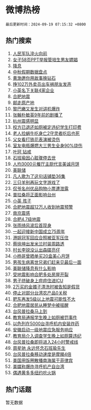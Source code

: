 # 微博热榜

`最后更新时间：2024-09-19 07:15:32 +0800`

## 热门搜索

1. [人民军队淬火向前](https://m.weibo.cn/search?containerid=100103type%3D1%26t%3D10%26q%3D%23%E4%BA%BA%E6%B0%91%E5%86%9B%E9%98%9F%E6%B7%AC%E7%81%AB%E5%90%91%E5%89%8D%23&stream_entry_id=51&isnewpage=1&extparam=seat%3D1%26filter_type%3Drealtimehot%26stream_entry_id%3D51%26c_type%3D51%26pos%3D0%26q%3D%2523%25E4%25BA%25BA%25E6%25B0%2591%25E5%2586%259B%25E9%2598%259F%25E6%25B7%25AC%25E7%2581%25AB%25E5%2590%2591%25E5%2589%258D%2523%26cate%3D10103%26dgr%3D0%26display_time%3D1726701331%26pre_seqid%3D17267013312140123602095)
1. [女子58页PPT举报管培生男友嫖娼](https://m.weibo.cn/search?containerid=100103type%3D1%26t%3D10%26q%3D%23%E5%A5%B3%E5%AD%9058%E9%A1%B5PPT%E4%B8%BE%E6%8A%A5%E7%AE%A1%E5%9F%B9%E7%94%9F%E7%94%B7%E5%8F%8B%E5%AB%96%E5%A8%BC%23&stream_entry_id=31&isnewpage=1&extparam=seat%3D1%26lcate%3D5001%26c_type%3D31%26pos%3D0%26band_rank%3D1%26cate%3D5001%26dgr%3D0%26realpos%3D1%26stream_entry_id%3D31%26flag%3D2%26filter_type%3Drealtimehot%26q%3D%2523%25E5%25A5%25B3%25E5%25AD%259058%25E9%25A1%25B5PPT%25E4%25B8%25BE%25E6%258A%25A5%25E7%25AE%25A1%25E5%259F%25B9%25E7%2594%259F%25E7%2594%25B7%25E5%258F%258B%25E5%25AB%2596%25E5%25A8%25BC%2523%26display_time%3D1726701331%26pre_seqid%3D17267013312140123602095)
1. [降息](https://m.weibo.cn/search?containerid=100103type%3D1%26t%3D10%26q%3D%E9%99%8D%E6%81%AF&stream_entry_id=31&isnewpage=1&extparam=seat%3D1%26lcate%3D5001%26c_type%3D31%26pos%3D1%26band_rank%3D2%26cate%3D5001%26dgr%3D0%26realpos%3D2%26stream_entry_id%3D31%26flag%3D16%26filter_type%3Drealtimehot%26q%3D%25E9%2599%258D%25E6%2581%25AF%26display_time%3D1726701331%26pre_seqid%3D17267013312140123602095)
1. [中秋假期数据盘点](https://m.weibo.cn/search?containerid=100103type%3D1%26t%3D10%26q%3D%23%E4%B8%AD%E7%A7%8B%E5%81%87%E6%9C%9F%E6%95%B0%E6%8D%AE%E7%9B%98%E7%82%B9%23&stream_entry_id=31&isnewpage=1&extparam=seat%3D1%26lcate%3D5001%26c_type%3D31%26pos%3D2%26band_rank%3D3%26cate%3D5001%26dgr%3D0%26realpos%3D3%26stream_entry_id%3D31%26flag%3D0%26filter_type%3Drealtimehot%26q%3D%2523%25E4%25B8%25AD%25E7%25A7%258B%25E5%2581%2587%25E6%259C%259F%25E6%2595%25B0%25E6%258D%25AE%25E7%259B%2598%25E7%2582%25B9%2523%26display_time%3D1726701331%26pre_seqid%3D17267013312140123602095)
1. [黄渤邀你用故事换钻石](https://m.weibo.cn/search?containerid=100103type%3D1%26t%3D10%26q%3D%23%E9%BB%84%E6%B8%A4%E9%82%80%E4%BD%A0%E7%94%A8%E6%95%85%E4%BA%8B%E6%8D%A2%E9%92%BB%E7%9F%B3%23&stream_entry_id=31&isnewpage=1&extparam=seat%3D1%26lcate%3D5001%26c_type%3D31%26pos%3D3%26band_rank%3D4%26cate%3D5001%26dgr%3D0%26adid%3D255744%26stream_entry_id%3D31%26filter_type%3Drealtimehot%26topic_ad%3D1%26q%3D%2523%25E9%25BB%2584%25E6%25B8%25A4%25E9%2582%2580%25E4%25BD%25A0%25E7%2594%25A8%25E6%2595%2585%25E4%25BA%258B%25E6%258D%25A2%25E9%2592%25BB%25E7%259F%25B3%2523%26is_ad_pos%3D1%26display_time%3D1726701331%26pre_seqid%3D17267013312140123602095)
1. [挣102万外卖员出车祸朋友发声](https://m.weibo.cn/search?containerid=100103type%3D1%26t%3D10%26q%3D%23%E6%8C%A3102%E4%B8%87%E5%A4%96%E5%8D%96%E5%91%98%E5%87%BA%E8%BD%A6%E7%A5%B8%E6%9C%8B%E5%8F%8B%E5%8F%91%E5%A3%B0%23&stream_entry_id=31&isnewpage=1&extparam=seat%3D1%26lcate%3D5001%26c_type%3D31%26pos%3D4%26band_rank%3D4%26cate%3D5001%26dgr%3D0%26realpos%3D4%26stream_entry_id%3D31%26flag%3D0%26filter_type%3Drealtimehot%26q%3D%2523%25E6%258C%25A3102%25E4%25B8%2587%25E5%25A4%2596%25E5%258D%2596%25E5%2591%2598%25E5%2587%25BA%25E8%25BD%25A6%25E7%25A5%25B8%25E6%259C%258B%25E5%258F%258B%25E5%258F%2591%25E5%25A3%25B0%2523%26display_time%3D1726701331%26pre_seqid%3D17267013312140123602095)
1. [小英名下关联4家企业](https://m.weibo.cn/search?containerid=100103type%3D1%26t%3D10%26q%3D%23%E5%B0%8F%E8%8B%B1%E5%90%8D%E4%B8%8B%E5%85%B3%E8%81%944%E5%AE%B6%E4%BC%81%E4%B8%9A%23&stream_entry_id=31&isnewpage=1&extparam=seat%3D1%26lcate%3D5001%26c_type%3D31%26pos%3D5%26band_rank%3D5%26cate%3D5001%26dgr%3D0%26realpos%3D5%26stream_entry_id%3D31%26flag%3D2%26filter_type%3Drealtimehot%26q%3D%2523%25E5%25B0%258F%25E8%258B%25B1%25E5%2590%258D%25E4%25B8%258B%25E5%2585%25B3%25E8%2581%25944%25E5%25AE%25B6%25E4%25BC%2581%25E4%25B8%259A%2523%26display_time%3D1726701331%26pre_seqid%3D17267013312140123602095)
1. [合肥地震](https://m.weibo.cn/search?containerid=100103type%3D1%26t%3D10%26q%3D%E5%90%88%E8%82%A5%E5%9C%B0%E9%9C%87&stream_entry_id=31&isnewpage=1&extparam=seat%3D1%26lcate%3D5001%26c_type%3D31%26pos%3D6%26band_rank%3D6%26cate%3D5001%26dgr%3D0%26realpos%3D6%26stream_entry_id%3D31%26flag%3D16%26filter_type%3Drealtimehot%26q%3D%25E5%2590%2588%25E8%2582%25A5%25E5%259C%25B0%25E9%259C%2587%26display_time%3D1726701331%26pre_seqid%3D17267013312140123602095)
1. [邮走原产地](https://m.weibo.cn/search?containerid=100103type%3D1%26t%3D10%26q%3D%23%E9%82%AE%E8%B5%B0%E5%8E%9F%E4%BA%A7%E5%9C%B0%23&stream_entry_id=31&isnewpage=1&extparam=seat%3D1%26lcate%3D5001%26c_type%3D31%26pos%3D7%26band_rank%3D7%26cate%3D5001%26dgr%3D0%26adid%3D253414%26stream_entry_id%3D31%26filter_type%3Drealtimehot%26topic_ad%3D1%26q%3D%2523%25E9%2582%25AE%25E8%25B5%25B0%25E5%258E%259F%25E4%25BA%25A7%25E5%259C%25B0%2523%26is_ad_pos%3D1%26display_time%3D1726701331%26pre_seqid%3D17267013312140123602095)
1. [黎巴嫩又发生对讲机爆炸](https://m.weibo.cn/search?containerid=100103type%3D1%26t%3D10%26q%3D%23%E9%BB%8E%E5%B7%B4%E5%AB%A9%E5%8F%88%E5%8F%91%E7%94%9F%E5%AF%B9%E8%AE%B2%E6%9C%BA%E7%88%86%E7%82%B8%23&stream_entry_id=31&isnewpage=1&extparam=seat%3D1%26lcate%3D5001%26c_type%3D31%26pos%3D8%26band_rank%3D7%26cate%3D5001%26dgr%3D0%26realpos%3D7%26stream_entry_id%3D31%26flag%3D0%26filter_type%3Drealtimehot%26q%3D%2523%25E9%25BB%258E%25E5%25B7%25B4%25E5%25AB%25A9%25E5%258F%2588%25E5%258F%2591%25E7%2594%259F%25E5%25AF%25B9%25E8%25AE%25B2%25E6%259C%25BA%25E7%2588%2586%25E7%2582%25B8%2523%26display_time%3D1726701331%26pre_seqid%3D17267013312140123602095)
1. [张翰朴敏英9年前的剧播了](https://m.weibo.cn/search?containerid=100103type%3D1%26t%3D10%26q%3D%23%E5%BC%A0%E7%BF%B0%E6%9C%B4%E6%95%8F%E8%8B%B19%E5%B9%B4%E5%89%8D%E7%9A%84%E5%89%A7%E6%92%AD%E4%BA%86%23&stream_entry_id=31&isnewpage=1&extparam=seat%3D1%26lcate%3D5001%26c_type%3D31%26pos%3D9%26band_rank%3D8%26cate%3D5001%26dgr%3D0%26realpos%3D8%26stream_entry_id%3D31%26flag%3D2%26filter_type%3Drealtimehot%26q%3D%2523%25E5%25BC%25A0%25E7%25BF%25B0%25E6%259C%25B4%25E6%2595%258F%25E8%258B%25B19%25E5%25B9%25B4%25E5%2589%258D%25E7%259A%2584%25E5%2589%25A7%25E6%2592%25AD%25E4%25BA%2586%2523%26display_time%3D1726701331%26pre_seqid%3D17267013312140123602095)
1. [杭州震感明显](https://m.weibo.cn/search?containerid=100103type%3D1%26t%3D10%26q%3D%23%E6%9D%AD%E5%B7%9E%E9%9C%87%E6%84%9F%E6%98%8E%E6%98%BE%23&stream_entry_id=31&isnewpage=1&extparam=seat%3D1%26lcate%3D5001%26c_type%3D31%26pos%3D10%26band_rank%3D9%26cate%3D5001%26dgr%3D0%26realpos%3D9%26stream_entry_id%3D31%26flag%3D0%26filter_type%3Drealtimehot%26q%3D%2523%25E6%259D%25AD%25E5%25B7%259E%25E9%259C%2587%25E6%2584%259F%25E6%2598%258E%25E6%2598%25BE%2523%26display_time%3D1726701331%26pre_seqid%3D17267013312140123602095)
1. [校方已退还如厕被定违纪学生打印费](https://m.weibo.cn/search?containerid=100103type%3D1%26t%3D10%26q%3D%23%E6%A0%A1%E6%96%B9%E5%B7%B2%E9%80%80%E8%BF%98%E5%A6%82%E5%8E%95%E8%A2%AB%E5%AE%9A%E8%BF%9D%E7%BA%AA%E5%AD%A6%E7%94%9F%E6%89%93%E5%8D%B0%E8%B4%B9%23&stream_entry_id=31&isnewpage=1&extparam=seat%3D1%26lcate%3D5001%26c_type%3D31%26pos%3D11%26band_rank%3D10%26cate%3D5001%26dgr%3D0%26realpos%3D10%26stream_entry_id%3D31%26flag%3D0%26filter_type%3Drealtimehot%26q%3D%2523%25E6%25A0%25A1%25E6%2596%25B9%25E5%25B7%25B2%25E9%2580%2580%25E8%25BF%2598%25E5%25A6%2582%25E5%258E%2595%25E8%25A2%25AB%25E5%25AE%259A%25E8%25BF%259D%25E7%25BA%25AA%25E5%25AD%25A6%25E7%2594%259F%25E6%2589%2593%25E5%258D%25B0%25E8%25B4%25B9%2523%26display_time%3D1726701331%26pre_seqid%3D17267013312140123602095)
1. [老人捡蜗牛吃身亡2守灵者吃后也死](https://m.weibo.cn/search?containerid=100103type%3D1%26t%3D10%26q%3D%23%E8%80%81%E4%BA%BA%E6%8D%A1%E8%9C%97%E7%89%9B%E5%90%83%E8%BA%AB%E4%BA%A12%E5%AE%88%E7%81%B5%E8%80%85%E5%90%83%E5%90%8E%E4%B9%9F%E6%AD%BB%23&stream_entry_id=31&isnewpage=1&extparam=seat%3D1%26lcate%3D5001%26c_type%3D31%26pos%3D12%26band_rank%3D11%26cate%3D5001%26dgr%3D0%26realpos%3D11%26stream_entry_id%3D31%26flag%3D0%26filter_type%3Drealtimehot%26q%3D%2523%25E8%2580%2581%25E4%25BA%25BA%25E6%258D%25A1%25E8%259C%2597%25E7%2589%259B%25E5%2590%2583%25E8%25BA%25AB%25E4%25BA%25A12%25E5%25AE%2588%25E7%2581%25B5%25E8%2580%2585%25E5%2590%2583%25E5%2590%258E%25E4%25B9%259F%25E6%25AD%25BB%2523%26display_time%3D1726701331%26pre_seqid%3D17267013312140123602095)
1. [父女看打铁花表演被烫伤](https://m.weibo.cn/search?containerid=100103type%3D1%26t%3D10%26q%3D%23%E7%88%B6%E5%A5%B3%E7%9C%8B%E6%89%93%E9%93%81%E8%8A%B1%E8%A1%A8%E6%BC%94%E8%A2%AB%E7%83%AB%E4%BC%A4%23&stream_entry_id=31&isnewpage=1&extparam=seat%3D1%26lcate%3D5001%26c_type%3D31%26pos%3D13%26band_rank%3D12%26cate%3D5001%26dgr%3D0%26realpos%3D12%26stream_entry_id%3D31%26flag%3D0%26filter_type%3Drealtimehot%26q%3D%2523%25E7%2588%25B6%25E5%25A5%25B3%25E7%259C%258B%25E6%2589%2593%25E9%2593%2581%25E8%258A%25B1%25E8%25A1%25A8%25E6%25BC%2594%25E8%25A2%25AB%25E7%2583%25AB%25E4%25BC%25A4%2523%26display_time%3D1726701331%26pre_seqid%3D17267013312140123602095)
1. [室友电瓶爆燃大三男生全身90%烧伤](https://m.weibo.cn/search?containerid=100103type%3D1%26t%3D10%26q%3D%23%E5%AE%A4%E5%8F%8B%E7%94%B5%E7%93%B6%E7%88%86%E7%87%83%E5%A4%A7%E4%B8%89%E7%94%B7%E7%94%9F%E5%85%A8%E8%BA%AB90%25%E7%83%A7%E4%BC%A4%23&stream_entry_id=31&isnewpage=1&extparam=seat%3D1%26lcate%3D5001%26c_type%3D31%26pos%3D14%26band_rank%3D13%26cate%3D5001%26dgr%3D0%26realpos%3D13%26stream_entry_id%3D31%26flag%3D0%26filter_type%3Drealtimehot%26q%3D%2523%25E5%25AE%25A4%25E5%258F%258B%25E7%2594%25B5%25E7%2593%25B6%25E7%2588%2586%25E7%2587%2583%25E5%25A4%25A7%25E4%25B8%2589%25E7%2594%25B7%25E7%2594%259F%25E5%2585%25A8%25E8%25BA%25AB90%2525%25E7%2583%25A7%25E4%25BC%25A4%2523%26display_time%3D1726701331%26pre_seqid%3D17267013312140123602095)
1. [叶珂 钻戒](https://m.weibo.cn/search?containerid=100103type%3D1%26t%3D10%26q%3D%E5%8F%B6%E7%8F%82+%E9%92%BB%E6%88%92&stream_entry_id=31&isnewpage=1&extparam=seat%3D1%26lcate%3D5001%26c_type%3D31%26pos%3D15%26band_rank%3D14%26cate%3D5001%26dgr%3D0%26realpos%3D14%26stream_entry_id%3D31%26flag%3D0%26filter_type%3Drealtimehot%26q%3D%25E5%258F%25B6%25E7%258F%2582%2520%25E9%2592%25BB%25E6%2588%2592%26display_time%3D1726701331%26pre_seqid%3D17267013312140123602095)
1. [石班瑜因心脏骤停去世](https://m.weibo.cn/search?containerid=100103type%3D1%26t%3D10%26q%3D%23%E7%9F%B3%E7%8F%AD%E7%91%9C%E5%9B%A0%E5%BF%83%E8%84%8F%E9%AA%A4%E5%81%9C%E5%8E%BB%E4%B8%96%23&stream_entry_id=31&isnewpage=1&extparam=seat%3D1%26lcate%3D5001%26c_type%3D31%26pos%3D16%26band_rank%3D15%26cate%3D5001%26dgr%3D0%26realpos%3D15%26stream_entry_id%3D31%26flag%3D2%26filter_type%3Drealtimehot%26q%3D%2523%25E7%259F%25B3%25E7%258F%25AD%25E7%2591%259C%25E5%259B%25A0%25E5%25BF%2583%25E8%2584%258F%25E9%25AA%25A4%25E5%2581%259C%25E5%258E%25BB%25E4%25B8%2596%2523%26display_time%3D1726701331%26pre_seqid%3D17267013312140123602095)
1. [人均3000元餐厅主厨代言美诚月饼](https://m.weibo.cn/search?containerid=100103type%3D1%26t%3D10%26q%3D%23%E4%BA%BA%E5%9D%873000%E5%85%83%E9%A4%90%E5%8E%85%E4%B8%BB%E5%8E%A8%E4%BB%A3%E8%A8%80%E7%BE%8E%E8%AF%9A%E6%9C%88%E9%A5%BC%23&stream_entry_id=31&isnewpage=1&extparam=seat%3D1%26lcate%3D5001%26c_type%3D31%26pos%3D17%26band_rank%3D16%26cate%3D5001%26dgr%3D0%26realpos%3D16%26stream_entry_id%3D31%26flag%3D0%26filter_type%3Drealtimehot%26q%3D%2523%25E4%25BA%25BA%25E5%259D%25873000%25E5%2585%2583%25E9%25A4%2590%25E5%258E%2585%25E4%25B8%25BB%25E5%258E%25A8%25E4%25BB%25A3%25E8%25A8%2580%25E7%25BE%258E%25E8%25AF%259A%25E6%259C%2588%25E9%25A5%25BC%2523%26display_time%3D1726701331%26pre_seqid%3D17267013312140123602095)
1. [美联储](https://m.weibo.cn/search?containerid=100103type%3D1%26t%3D10%26q%3D%E7%BE%8E%E8%81%94%E5%82%A8&stream_entry_id=31&isnewpage=1&extparam=seat%3D1%26lcate%3D5001%26c_type%3D31%26pos%3D18%26band_rank%3D17%26cate%3D5001%26dgr%3D0%26realpos%3D17%26stream_entry_id%3D31%26flag%3D0%26filter_type%3Drealtimehot%26q%3D%25E7%25BE%258E%25E8%2581%2594%25E5%2582%25A8%26display_time%3D1726701331%26pre_seqid%3D17267013312140123602095)
1. [凡人歌为了这句话铺垫36集](https://m.weibo.cn/search?containerid=100103type%3D1%26t%3D10%26q%3D%E5%87%A1%E4%BA%BA%E6%AD%8C%E4%B8%BA%E4%BA%86%E8%BF%99%E5%8F%A5%E8%AF%9D%E9%93%BA%E5%9E%AB36%E9%9B%86&stream_entry_id=31&isnewpage=1&extparam=seat%3D1%26lcate%3D5001%26c_type%3D31%26pos%3D19%26band_rank%3D18%26cate%3D5001%26dgr%3D0%26realpos%3D18%26stream_entry_id%3D31%26flag%3D0%26filter_type%3Drealtimehot%26q%3D%25E5%2587%25A1%25E4%25BA%25BA%25E6%25AD%258C%25E4%25B8%25BA%25E4%25BA%2586%25E8%25BF%2599%25E5%258F%25A5%25E8%25AF%259D%25E9%2593%25BA%25E5%259E%25AB36%25E9%259B%2586%26display_time%3D1726701331%26pre_seqid%3D17267013312140123602095)
1. [三只羊别再玩文字游戏了](https://m.weibo.cn/search?containerid=100103type%3D1%26t%3D10%26q%3D%23%E4%B8%89%E5%8F%AA%E7%BE%8A%E5%88%AB%E5%86%8D%E7%8E%A9%E6%96%87%E5%AD%97%E6%B8%B8%E6%88%8F%E4%BA%86%23&stream_entry_id=31&isnewpage=1&extparam=seat%3D1%26lcate%3D5001%26c_type%3D31%26pos%3D20%26band_rank%3D19%26cate%3D5001%26dgr%3D0%26realpos%3D19%26stream_entry_id%3D31%26flag%3D0%26filter_type%3Drealtimehot%26q%3D%2523%25E4%25B8%2589%25E5%258F%25AA%25E7%25BE%258A%25E5%2588%25AB%25E5%2586%258D%25E7%258E%25A9%25E6%2596%2587%25E5%25AD%2597%25E6%25B8%25B8%25E6%2588%258F%25E4%25BA%2586%2523%26display_time%3D1726701331%26pre_seqid%3D17267013312140123602095)
1. [侃爷名创优品购物小票遭泄露](https://m.weibo.cn/search?containerid=100103type%3D1%26t%3D10%26q%3D%23%E4%BE%83%E7%88%B7%E5%90%8D%E5%88%9B%E4%BC%98%E5%93%81%E8%B4%AD%E7%89%A9%E5%B0%8F%E7%A5%A8%E9%81%AD%E6%B3%84%E9%9C%B2%23&stream_entry_id=31&isnewpage=1&extparam=seat%3D1%26lcate%3D5001%26c_type%3D31%26pos%3D21%26band_rank%3D20%26cate%3D5001%26dgr%3D0%26realpos%3D20%26stream_entry_id%3D31%26flag%3D0%26filter_type%3Drealtimehot%26q%3D%2523%25E4%25BE%2583%25E7%2588%25B7%25E5%2590%258D%25E5%2588%259B%25E4%25BC%2598%25E5%2593%2581%25E8%25B4%25AD%25E7%2589%25A9%25E5%25B0%258F%25E7%25A5%25A8%25E9%2581%25AD%25E6%25B3%2584%25E9%259C%25B2%2523%26display_time%3D1726701331%26pre_seqid%3D17267013312140123602095)
1. [普拉桑将正面影响台州](https://m.weibo.cn/search?containerid=100103type%3D1%26t%3D10%26q%3D%23%E6%99%AE%E6%8B%89%E6%A1%91%E5%B0%86%E6%AD%A3%E9%9D%A2%E5%BD%B1%E5%93%8D%E5%8F%B0%E5%B7%9E%23&stream_entry_id=31&isnewpage=1&extparam=seat%3D1%26lcate%3D5001%26c_type%3D31%26pos%3D22%26band_rank%3D21%26cate%3D5001%26dgr%3D0%26realpos%3D21%26stream_entry_id%3D31%26flag%3D0%26filter_type%3Drealtimehot%26q%3D%2523%25E6%2599%25AE%25E6%258B%2589%25E6%25A1%2591%25E5%25B0%2586%25E6%25AD%25A3%25E9%259D%25A2%25E5%25BD%25B1%25E5%2593%258D%25E5%258F%25B0%25E5%25B7%259E%2523%26display_time%3D1726701331%26pre_seqid%3D17267013312140123602095)
1. [小英 孩子](https://m.weibo.cn/search?containerid=100103type%3D1%26t%3D10%26q%3D%E5%B0%8F%E8%8B%B1+%E5%AD%A9%E5%AD%90&stream_entry_id=31&isnewpage=1&extparam=seat%3D1%26lcate%3D5001%26c_type%3D31%26pos%3D23%26band_rank%3D22%26cate%3D5001%26dgr%3D0%26realpos%3D22%26stream_entry_id%3D31%26flag%3D0%26filter_type%3Drealtimehot%26q%3D%25E5%25B0%258F%25E8%258B%25B1%2520%25E5%25AD%25A9%25E5%25AD%2590%26display_time%3D1726701331%26pre_seqid%3D17267013312140123602095)
1. [合肥地震超12万人收到地震预警](https://m.weibo.cn/search?containerid=100103type%3D1%26t%3D10%26q%3D%23%E5%90%88%E8%82%A5%E5%9C%B0%E9%9C%87%E8%B6%8512%E4%B8%87%E4%BA%BA%E6%94%B6%E5%88%B0%E5%9C%B0%E9%9C%87%E9%A2%84%E8%AD%A6%23&stream_entry_id=31&isnewpage=1&extparam=seat%3D1%26lcate%3D5001%26c_type%3D31%26pos%3D24%26band_rank%3D23%26cate%3D5001%26dgr%3D0%26realpos%3D23%26stream_entry_id%3D31%26flag%3D0%26filter_type%3Drealtimehot%26q%3D%2523%25E5%2590%2588%25E8%2582%25A5%25E5%259C%25B0%25E9%259C%2587%25E8%25B6%258512%25E4%25B8%2587%25E4%25BA%25BA%25E6%2594%25B6%25E5%2588%25B0%25E5%259C%25B0%25E9%259C%2587%25E9%25A2%2584%25E8%25AD%25A6%2523%26display_time%3D1726701331%26pre_seqid%3D17267013312140123602095)
1. [南京震感](https://m.weibo.cn/search?containerid=100103type%3D1%26t%3D10%26q%3D%E5%8D%97%E4%BA%AC%E9%9C%87%E6%84%9F&stream_entry_id=31&isnewpage=1&extparam=seat%3D1%26lcate%3D5001%26c_type%3D31%26pos%3D25%26band_rank%3D24%26cate%3D5001%26dgr%3D0%26realpos%3D24%26stream_entry_id%3D31%26flag%3D0%26filter_type%3Drealtimehot%26q%3D%25E5%258D%2597%25E4%25BA%25AC%25E9%259C%2587%25E6%2584%259F%26display_time%3D1726701331%26pre_seqid%3D17267013312140123602095)
1. [合肥4.7级地震](https://m.weibo.cn/search?containerid=100103type%3D1%26t%3D10%26q%3D%23%E5%90%88%E8%82%A54.7%E7%BA%A7%E5%9C%B0%E9%9C%87%23&stream_entry_id=31&isnewpage=1&extparam=seat%3D1%26lcate%3D5001%26c_type%3D31%26pos%3D26%26band_rank%3D25%26cate%3D5001%26dgr%3D0%26realpos%3D25%26stream_entry_id%3D31%26flag%3D0%26filter_type%3Drealtimehot%26q%3D%2523%25E5%2590%2588%25E8%2582%25A54.7%25E7%25BA%25A7%25E5%259C%25B0%25E9%259C%2587%2523%26display_time%3D1726701331%26pre_seqid%3D17267013312140123602095)
1. [张雨绮风波后首现身](https://m.weibo.cn/search?containerid=100103type%3D1%26t%3D10%26q%3D%23%E5%BC%A0%E9%9B%A8%E7%BB%AE%E9%A3%8E%E6%B3%A2%E5%90%8E%E9%A6%96%E7%8E%B0%E8%BA%AB%23&stream_entry_id=31&isnewpage=1&extparam=seat%3D1%26lcate%3D5001%26c_type%3D31%26pos%3D27%26band_rank%3D26%26cate%3D5001%26dgr%3D0%26realpos%3D26%26stream_entry_id%3D31%26flag%3D0%26filter_type%3Drealtimehot%26q%3D%2523%25E5%25BC%25A0%25E9%259B%25A8%25E7%25BB%25AE%25E9%25A3%258E%25E6%25B3%25A2%25E5%2590%258E%25E9%25A6%2596%25E7%258E%25B0%25E8%25BA%25AB%2523%26display_time%3D1726701331%26pre_seqid%3D17267013312140123602095)
1. [一起迎接新中国成立75周年](https://m.weibo.cn/search?containerid=100103type%3D1%26t%3D10%26q%3D%23%E4%B8%80%E8%B5%B7%E8%BF%8E%E6%8E%A5%E6%96%B0%E4%B8%AD%E5%9B%BD%E6%88%90%E7%AB%8B75%E5%91%A8%E5%B9%B4%23&stream_entry_id=31&isnewpage=1&extparam=seat%3D1%26lcate%3D5001%26c_type%3D31%26pos%3D28%26band_rank%3D27%26cate%3D5001%26dgr%3D0%26realpos%3D27%26stream_entry_id%3D31%26flag%3D1%26filter_type%3Drealtimehot%26q%3D%2523%25E4%25B8%2580%25E8%25B5%25B7%25E8%25BF%258E%25E6%258E%25A5%25E6%2596%25B0%25E4%25B8%25AD%25E5%259B%25BD%25E6%2588%2590%25E7%25AB%258B75%25E5%2591%25A8%25E5%25B9%25B4%2523%26display_time%3D1726701331%26pre_seqid%3D17267013312140123602095)
1. [港姐冠军回应合照被亚军压住](https://m.weibo.cn/search?containerid=100103type%3D1%26t%3D10%26q%3D%23%E6%B8%AF%E5%A7%90%E5%86%A0%E5%86%9B%E5%9B%9E%E5%BA%94%E5%90%88%E7%85%A7%E8%A2%AB%E4%BA%9A%E5%86%9B%E5%8E%8B%E4%BD%8F%23&stream_entry_id=31&isnewpage=1&extparam=seat%3D1%26lcate%3D5001%26c_type%3D31%26pos%3D29%26band_rank%3D28%26cate%3D5001%26dgr%3D0%26realpos%3D28%26stream_entry_id%3D31%26flag%3D1%26filter_type%3Drealtimehot%26q%3D%2523%25E6%25B8%25AF%25E5%25A7%2590%25E5%2586%25A0%25E5%2586%259B%25E5%259B%259E%25E5%25BA%2594%25E5%2590%2588%25E7%2585%25A7%25E8%25A2%25AB%25E4%25BA%259A%25E5%2586%259B%25E5%258E%258B%25E4%25BD%258F%2523%26display_time%3D1726701331%26pre_seqid%3D17267013312140123602095)
1. [蔡徐坤出发米兰时装周路透](https://m.weibo.cn/search?containerid=100103type%3D1%26t%3D10%26q%3D%23%E8%94%A1%E5%BE%90%E5%9D%A4%E5%87%BA%E5%8F%91%E7%B1%B3%E5%85%B0%E6%97%B6%E8%A3%85%E5%91%A8%E8%B7%AF%E9%80%8F%23&stream_entry_id=31&isnewpage=1&extparam=seat%3D1%26lcate%3D5001%26c_type%3D31%26pos%3D30%26band_rank%3D29%26cate%3D5001%26dgr%3D0%26realpos%3D29%26stream_entry_id%3D31%26flag%3D0%26filter_type%3Drealtimehot%26q%3D%2523%25E8%2594%25A1%25E5%25BE%2590%25E5%259D%25A4%25E5%2587%25BA%25E5%258F%2591%25E7%25B1%25B3%25E5%2585%25B0%25E6%2597%25B6%25E8%25A3%2585%25E5%2591%25A8%25E8%25B7%25AF%25E9%2580%258F%2523%26display_time%3D1726701331%26pre_seqid%3D17267013312140123602095)
1. [村长李锐没认出森碟亮仔](https://m.weibo.cn/search?containerid=100103type%3D1%26t%3D10%26q%3D%23%E6%9D%91%E9%95%BF%E6%9D%8E%E9%94%90%E6%B2%A1%E8%AE%A4%E5%87%BA%E6%A3%AE%E7%A2%9F%E4%BA%AE%E4%BB%94%23&stream_entry_id=31&isnewpage=1&extparam=seat%3D1%26lcate%3D5001%26c_type%3D31%26pos%3D31%26band_rank%3D30%26cate%3D5001%26dgr%3D0%26realpos%3D30%26stream_entry_id%3D31%26flag%3D0%26filter_type%3Drealtimehot%26q%3D%2523%25E6%259D%2591%25E9%2595%25BF%25E6%259D%258E%25E9%2594%2590%25E6%25B2%25A1%25E8%25AE%25A4%25E5%2587%25BA%25E6%25A3%25AE%25E7%25A2%259F%25E4%25BA%25AE%25E4%25BB%2594%2523%26display_time%3D1726701331%26pre_seqid%3D17267013312140123602095)
1. [小杨哥曾晒单买20盒美心月饼](https://m.weibo.cn/search?containerid=100103type%3D1%26t%3D10%26q%3D%23%E5%B0%8F%E6%9D%A8%E5%93%A5%E6%9B%BE%E6%99%92%E5%8D%95%E4%B9%B020%E7%9B%92%E7%BE%8E%E5%BF%83%E6%9C%88%E9%A5%BC%23&stream_entry_id=31&isnewpage=1&extparam=seat%3D1%26lcate%3D5001%26c_type%3D31%26pos%3D32%26band_rank%3D31%26cate%3D5001%26dgr%3D0%26realpos%3D31%26stream_entry_id%3D31%26flag%3D0%26filter_type%3Drealtimehot%26q%3D%2523%25E5%25B0%258F%25E6%259D%25A8%25E5%2593%25A5%25E6%259B%25BE%25E6%2599%2592%25E5%258D%2595%25E4%25B9%25B020%25E7%259B%2592%25E7%25BE%258E%25E5%25BF%2583%25E6%259C%2588%25E9%25A5%25BC%2523%26display_time%3D1726701331%26pre_seqid%3D17267013312140123602095)
1. [男孩生病离世兄弟们赶来见最后一面](https://m.weibo.cn/search?containerid=100103type%3D1%26t%3D10%26q%3D%23%E7%94%B7%E5%AD%A9%E7%94%9F%E7%97%85%E7%A6%BB%E4%B8%96%E5%85%84%E5%BC%9F%E4%BB%AC%E8%B5%B6%E6%9D%A5%E8%A7%81%E6%9C%80%E5%90%8E%E4%B8%80%E9%9D%A2%23&stream_entry_id=31&isnewpage=1&extparam=seat%3D1%26lcate%3D5001%26c_type%3D31%26pos%3D33%26band_rank%3D32%26cate%3D5001%26dgr%3D0%26realpos%3D32%26stream_entry_id%3D31%26flag%3D0%26filter_type%3Drealtimehot%26q%3D%2523%25E7%2594%25B7%25E5%25AD%25A9%25E7%2594%259F%25E7%2597%2585%25E7%25A6%25BB%25E4%25B8%2596%25E5%2585%2584%25E5%25BC%259F%25E4%25BB%25AC%25E8%25B5%25B6%25E6%259D%25A5%25E8%25A7%2581%25E6%259C%2580%25E5%2590%258E%25E4%25B8%2580%25E9%259D%25A2%2523%26display_time%3D1726701331%26pre_seqid%3D17267013312140123602095)
1. [美联储降息有什么影响](https://m.weibo.cn/search?containerid=100103type%3D1%26t%3D10%26q%3D%23%E7%BE%8E%E8%81%94%E5%82%A8%E9%99%8D%E6%81%AF%E6%9C%89%E4%BB%80%E4%B9%88%E5%BD%B1%E5%93%8D%23&stream_entry_id=31&isnewpage=1&extparam=seat%3D1%26lcate%3D5001%26c_type%3D31%26pos%3D34%26band_rank%3D33%26cate%3D5001%26dgr%3D0%26realpos%3D33%26stream_entry_id%3D31%26flag%3D0%26filter_type%3Drealtimehot%26q%3D%2523%25E7%25BE%258E%25E8%2581%2594%25E5%2582%25A8%25E9%2599%258D%25E6%2581%25AF%25E6%259C%2589%25E4%25BB%2580%25E4%25B9%2588%25E5%25BD%25B1%25E5%2593%258D%2523%26display_time%3D1726701331%26pre_seqid%3D17267013312140123602095)
1. [受地震影响合肥多处房屋开裂](https://m.weibo.cn/search?containerid=100103type%3D1%26t%3D10%26q%3D%23%E5%8F%97%E5%9C%B0%E9%9C%87%E5%BD%B1%E5%93%8D%E5%90%88%E8%82%A5%E5%A4%9A%E5%A4%84%E6%88%BF%E5%B1%8B%E5%BC%80%E8%A3%82%23&stream_entry_id=31&isnewpage=1&extparam=seat%3D1%26lcate%3D5001%26c_type%3D31%26pos%3D35%26band_rank%3D34%26cate%3D5001%26dgr%3D0%26realpos%3D34%26stream_entry_id%3D31%26flag%3D1%26filter_type%3Drealtimehot%26q%3D%2523%25E5%258F%2597%25E5%259C%25B0%25E9%259C%2587%25E5%25BD%25B1%25E5%2593%258D%25E5%2590%2588%25E8%2582%25A5%25E5%25A4%259A%25E5%25A4%2584%25E6%2588%25BF%25E5%25B1%258B%25E5%25BC%2580%25E8%25A3%2582%2523%26display_time%3D1726701331%26pre_seqid%3D17267013312140123602095)
1. [男子挤破身上痘痘住进ICU](https://m.weibo.cn/search?containerid=100103type%3D1%26t%3D10%26q%3D%23%E7%94%B7%E5%AD%90%E6%8C%A4%E7%A0%B4%E8%BA%AB%E4%B8%8A%E7%97%98%E7%97%98%E4%BD%8F%E8%BF%9BICU%23&stream_entry_id=31&isnewpage=1&extparam=seat%3D1%26lcate%3D5001%26c_type%3D31%26pos%3D36%26band_rank%3D35%26cate%3D5001%26dgr%3D0%26realpos%3D35%26stream_entry_id%3D31%26flag%3D0%26filter_type%3Drealtimehot%26q%3D%2523%25E7%2594%25B7%25E5%25AD%2590%25E6%258C%25A4%25E7%25A0%25B4%25E8%25BA%25AB%25E4%25B8%258A%25E7%2597%2598%25E7%2597%2598%25E4%25BD%258F%25E8%25BF%259BICU%2523%26display_time%3D1726701331%26pre_seqid%3D17267013312140123602095)
1. [2万买的金镯子清洗时被告知是假货](https://m.weibo.cn/search?containerid=100103type%3D1%26t%3D10%26q%3D%232%E4%B8%87%E4%B9%B0%E7%9A%84%E9%87%91%E9%95%AF%E5%AD%90%E6%B8%85%E6%B4%97%E6%97%B6%E8%A2%AB%E5%91%8A%E7%9F%A5%E6%98%AF%E5%81%87%E8%B4%A7%23&stream_entry_id=31&isnewpage=1&extparam=seat%3D1%26lcate%3D5001%26c_type%3D31%26pos%3D37%26band_rank%3D36%26cate%3D5001%26dgr%3D0%26realpos%3D36%26stream_entry_id%3D31%26flag%3D0%26filter_type%3Drealtimehot%26q%3D%25232%25E4%25B8%2587%25E4%25B9%25B0%25E7%259A%2584%25E9%2587%2591%25E9%2595%25AF%25E5%25AD%2590%25E6%25B8%2585%25E6%25B4%2597%25E6%2597%25B6%25E8%25A2%25AB%25E5%2591%258A%25E7%259F%25A5%25E6%2598%25AF%25E5%2581%2587%25E8%25B4%25A7%2523%26display_time%3D1726701331%26pre_seqid%3D17267013312140123602095)
1. [停止对部分台湾农产品0关税](https://m.weibo.cn/search?containerid=100103type%3D1%26t%3D10%26q%3D%23%E5%81%9C%E6%AD%A2%E5%AF%B9%E9%83%A8%E5%88%86%E5%8F%B0%E6%B9%BE%E5%86%9C%E4%BA%A7%E5%93%810%E5%85%B3%E7%A8%8E%23&stream_entry_id=31&isnewpage=1&extparam=seat%3D1%26lcate%3D5001%26c_type%3D31%26pos%3D38%26band_rank%3D37%26cate%3D5001%26dgr%3D0%26realpos%3D37%26stream_entry_id%3D31%26flag%3D0%26filter_type%3Drealtimehot%26q%3D%2523%25E5%2581%259C%25E6%25AD%25A2%25E5%25AF%25B9%25E9%2583%25A8%25E5%2588%2586%25E5%258F%25B0%25E6%25B9%25BE%25E5%2586%259C%25E4%25BA%25A7%25E5%2593%25810%25E5%2585%25B3%25E7%25A8%258E%2523%26display_time%3D1726701331%26pre_seqid%3D17267013312140123602095)
1. [肥东再发5级以上地震可能性不大](https://m.weibo.cn/search?containerid=100103type%3D1%26t%3D10%26q%3D%23%E8%82%A5%E4%B8%9C%E5%86%8D%E5%8F%915%E7%BA%A7%E4%BB%A5%E4%B8%8A%E5%9C%B0%E9%9C%87%E5%8F%AF%E8%83%BD%E6%80%A7%E4%B8%8D%E5%A4%A7%23&stream_entry_id=31&isnewpage=1&extparam=seat%3D1%26lcate%3D5001%26c_type%3D31%26pos%3D39%26band_rank%3D38%26cate%3D5001%26dgr%3D0%26realpos%3D38%26stream_entry_id%3D31%26flag%3D0%26filter_type%3Drealtimehot%26q%3D%2523%25E8%2582%25A5%25E4%25B8%259C%25E5%2586%258D%25E5%258F%25915%25E7%25BA%25A7%25E4%25BB%25A5%25E4%25B8%258A%25E5%259C%25B0%25E9%259C%2587%25E5%258F%25AF%25E8%2583%25BD%25E6%2580%25A7%25E4%25B8%258D%25E5%25A4%25A7%2523%26display_time%3D1726701331%26pre_seqid%3D17267013312140123602095)
1. [合肥地震居民从睡梦中被摇醒](https://m.weibo.cn/search?containerid=100103type%3D1%26t%3D10%26q%3D%23%E5%90%88%E8%82%A5%E5%9C%B0%E9%9C%87%E5%B1%85%E6%B0%91%E4%BB%8E%E7%9D%A1%E6%A2%A6%E4%B8%AD%E8%A2%AB%E6%91%87%E9%86%92%23&stream_entry_id=31&isnewpage=1&extparam=seat%3D1%26lcate%3D5001%26c_type%3D31%26pos%3D40%26band_rank%3D39%26cate%3D5001%26dgr%3D0%26realpos%3D39%26stream_entry_id%3D31%26flag%3D0%26filter_type%3Drealtimehot%26q%3D%2523%25E5%2590%2588%25E8%2582%25A5%25E5%259C%25B0%25E9%259C%2587%25E5%25B1%2585%25E6%25B0%2591%25E4%25BB%258E%25E7%259D%25A1%25E6%25A2%25A6%25E4%25B8%25AD%25E8%25A2%25AB%25E6%2591%2587%25E9%2586%2592%2523%26display_time%3D1726701331%26pre_seqid%3D17267013312140123602095)
1. [台风普拉桑马上到](https://m.weibo.cn/search?containerid=100103type%3D1%26t%3D10%26q%3D%23%E5%8F%B0%E9%A3%8E%E6%99%AE%E6%8B%89%E6%A1%91%E9%A9%AC%E4%B8%8A%E5%88%B0%23&stream_entry_id=31&isnewpage=1&extparam=seat%3D1%26lcate%3D5001%26c_type%3D31%26pos%3D41%26band_rank%3D40%26cate%3D5001%26dgr%3D0%26realpos%3D40%26stream_entry_id%3D31%26flag%3D0%26filter_type%3Drealtimehot%26q%3D%2523%25E5%258F%25B0%25E9%25A3%258E%25E6%2599%25AE%25E6%258B%2589%25E6%25A1%2591%25E9%25A9%25AC%25E4%25B8%258A%25E5%2588%25B0%2523%26display_time%3D1726701331%26pre_seqid%3D17267013312140123602095)
1. [教育局通报学生晚上如厕被罚事件](https://m.weibo.cn/search?containerid=100103type%3D1%26t%3D10%26q%3D%23%E6%95%99%E8%82%B2%E5%B1%80%E9%80%9A%E6%8A%A5%E5%AD%A6%E7%94%9F%E6%99%9A%E4%B8%8A%E5%A6%82%E5%8E%95%E8%A2%AB%E7%BD%9A%E4%BA%8B%E4%BB%B6%23&stream_entry_id=31&isnewpage=1&extparam=seat%3D1%26lcate%3D5001%26c_type%3D31%26pos%3D42%26band_rank%3D41%26cate%3D5001%26dgr%3D0%26realpos%3D41%26stream_entry_id%3D31%26flag%3D0%26filter_type%3Drealtimehot%26q%3D%2523%25E6%2595%2599%25E8%2582%25B2%25E5%25B1%2580%25E9%2580%259A%25E6%258A%25A5%25E5%25AD%25A6%25E7%2594%259F%25E6%2599%259A%25E4%25B8%258A%25E5%25A6%2582%25E5%258E%2595%25E8%25A2%25AB%25E7%25BD%259A%25E4%25BA%258B%25E4%25BB%25B6%2523%26display_time%3D1726701331%26pre_seqid%3D17267013312140123602095)
1. [以色列在5000台寻呼机内安装炸药](https://m.weibo.cn/search?containerid=100103type%3D1%26t%3D10%26q%3D%23%E4%BB%A5%E8%89%B2%E5%88%97%E5%9C%A85000%E5%8F%B0%E5%AF%BB%E5%91%BC%E6%9C%BA%E5%86%85%E5%AE%89%E8%A3%85%E7%82%B8%E8%8D%AF%23&stream_entry_id=31&isnewpage=1&extparam=seat%3D1%26lcate%3D5001%26c_type%3D31%26pos%3D43%26band_rank%3D42%26cate%3D5001%26dgr%3D0%26realpos%3D42%26stream_entry_id%3D31%26flag%3D0%26filter_type%3Drealtimehot%26q%3D%2523%25E4%25BB%25A5%25E8%2589%25B2%25E5%2588%2597%25E5%259C%25A85000%25E5%258F%25B0%25E5%25AF%25BB%25E5%2591%25BC%25E6%259C%25BA%25E5%2586%2585%25E5%25AE%2589%25E8%25A3%2585%25E7%2582%25B8%25E8%258D%25AF%2523%26display_time%3D1726701331%26pre_seqid%3D17267013312140123602095)
1. [安徽启动一级地震应急服务响应](https://m.weibo.cn/search?containerid=100103type%3D1%26t%3D10%26q%3D%23%E5%AE%89%E5%BE%BD%E5%90%AF%E5%8A%A8%E4%B8%80%E7%BA%A7%E5%9C%B0%E9%9C%87%E5%BA%94%E6%80%A5%E6%9C%8D%E5%8A%A1%E5%93%8D%E5%BA%94%23&stream_entry_id=31&isnewpage=1&extparam=seat%3D1%26lcate%3D5001%26c_type%3D31%26pos%3D44%26band_rank%3D43%26cate%3D5001%26dgr%3D0%26realpos%3D43%26stream_entry_id%3D31%26flag%3D0%26filter_type%3Drealtimehot%26q%3D%2523%25E5%25AE%2589%25E5%25BE%25BD%25E5%2590%25AF%25E5%258A%25A8%25E4%25B8%2580%25E7%25BA%25A7%25E5%259C%25B0%25E9%259C%2587%25E5%25BA%2594%25E6%2580%25A5%25E6%259C%258D%25E5%258A%25A1%25E5%2593%258D%25E5%25BA%2594%2523%26display_time%3D1726701331%26pre_seqid%3D17267013312140123602095)
1. [教育局介入调查学生晚上如厕算违纪](https://m.weibo.cn/search?containerid=100103type%3D1%26t%3D10%26q%3D%23%E6%95%99%E8%82%B2%E5%B1%80%E4%BB%8B%E5%85%A5%E8%B0%83%E6%9F%A5%E5%AD%A6%E7%94%9F%E6%99%9A%E4%B8%8A%E5%A6%82%E5%8E%95%E7%AE%97%E8%BF%9D%E7%BA%AA%23&stream_entry_id=31&isnewpage=1&extparam=seat%3D1%26lcate%3D5001%26c_type%3D31%26pos%3D45%26band_rank%3D44%26cate%3D5001%26dgr%3D0%26realpos%3D44%26stream_entry_id%3D31%26flag%3D0%26filter_type%3Drealtimehot%26q%3D%2523%25E6%2595%2599%25E8%2582%25B2%25E5%25B1%2580%25E4%25BB%258B%25E5%2585%25A5%25E8%25B0%2583%25E6%259F%25A5%25E5%25AD%25A6%25E7%2594%259F%25E6%2599%259A%25E4%25B8%258A%25E5%25A6%2582%25E5%258E%2595%25E7%25AE%2597%25E8%25BF%259D%25E7%25BA%25AA%2523%26display_time%3D1726701331%26pre_seqid%3D17267013312140123602095)
1. [台风普拉桑即将进入24小时警戒线](https://m.weibo.cn/search?containerid=100103type%3D1%26t%3D10%26q%3D%23%E5%8F%B0%E9%A3%8E%E6%99%AE%E6%8B%89%E6%A1%91%E5%8D%B3%E5%B0%86%E8%BF%9B%E5%85%A524%E5%B0%8F%E6%97%B6%E8%AD%A6%E6%88%92%E7%BA%BF%23&stream_entry_id=31&isnewpage=1&extparam=seat%3D1%26lcate%3D5001%26c_type%3D31%26pos%3D46%26band_rank%3D45%26cate%3D5001%26dgr%3D0%26realpos%3D45%26stream_entry_id%3D31%26flag%3D1%26filter_type%3Drealtimehot%26q%3D%2523%25E5%258F%25B0%25E9%25A3%258E%25E6%2599%25AE%25E6%258B%2589%25E6%25A1%2591%25E5%258D%25B3%25E5%25B0%2586%25E8%25BF%259B%25E5%2585%25A524%25E5%25B0%258F%25E6%2597%25B6%25E8%25AD%25A6%25E6%2588%2592%25E7%25BA%25BF%2523%26display_time%3D1726701331%26pre_seqid%3D17267013312140123602095)
1. [周星驰 永远怀念石班瑜先生](https://m.weibo.cn/search?containerid=100103type%3D1%26t%3D10%26q%3D%E5%91%A8%E6%98%9F%E9%A9%B0+%E6%B0%B8%E8%BF%9C%E6%80%80%E5%BF%B5%E7%9F%B3%E7%8F%AD%E7%91%9C%E5%85%88%E7%94%9F&stream_entry_id=31&isnewpage=1&extparam=seat%3D1%26lcate%3D5001%26c_type%3D31%26pos%3D47%26band_rank%3D46%26cate%3D5001%26dgr%3D0%26realpos%3D46%26stream_entry_id%3D31%26flag%3D0%26filter_type%3Drealtimehot%26q%3D%25E5%2591%25A8%25E6%2598%259F%25E9%25A9%25B0%2520%25E6%25B0%25B8%25E8%25BF%259C%25E6%2580%2580%25E5%25BF%25B5%25E7%259F%25B3%25E7%258F%25AD%25E7%2591%259C%25E5%2585%2588%25E7%2594%259F%26display_time%3D1726701331%26pre_seqid%3D17267013312140123602095)
1. [台风普拉桑移动速度是摩羯4倍](https://m.weibo.cn/search?containerid=100103type%3D1%26t%3D10%26q%3D%23%E5%8F%B0%E9%A3%8E%E6%99%AE%E6%8B%89%E6%A1%91%E7%A7%BB%E5%8A%A8%E9%80%9F%E5%BA%A6%E6%98%AF%E6%91%A9%E7%BE%AF4%E5%80%8D%23&stream_entry_id=31&isnewpage=1&extparam=seat%3D1%26lcate%3D5001%26c_type%3D31%26pos%3D48%26band_rank%3D47%26cate%3D5001%26dgr%3D0%26realpos%3D47%26stream_entry_id%3D31%26flag%3D0%26filter_type%3Drealtimehot%26q%3D%2523%25E5%258F%25B0%25E9%25A3%258E%25E6%2599%25AE%25E6%258B%2589%25E6%25A1%2591%25E7%25A7%25BB%25E5%258A%25A8%25E9%2580%259F%25E5%25BA%25A6%25E6%2598%25AF%25E6%2591%25A9%25E7%25BE%25AF4%25E5%2580%258D%2523%26display_time%3D1726701331%26pre_seqid%3D17267013312140123602095)
1. [美国用饭圈散播南海属于菲律宾](https://m.weibo.cn/search?containerid=100103type%3D1%26t%3D10%26q%3D%23%E7%BE%8E%E5%9B%BD%E7%94%A8%E9%A5%AD%E5%9C%88%E6%95%A3%E6%92%AD%E5%8D%97%E6%B5%B7%E5%B1%9E%E4%BA%8E%E8%8F%B2%E5%BE%8B%E5%AE%BE%23&stream_entry_id=31&isnewpage=1&extparam=seat%3D1%26lcate%3D5001%26c_type%3D31%26pos%3D49%26band_rank%3D48%26cate%3D5001%26dgr%3D0%26realpos%3D48%26stream_entry_id%3D31%26flag%3D0%26filter_type%3Drealtimehot%26q%3D%2523%25E7%25BE%258E%25E5%259B%25BD%25E7%2594%25A8%25E9%25A5%25AD%25E5%259C%2588%25E6%2595%25A3%25E6%2592%25AD%25E5%258D%2597%25E6%25B5%25B7%25E5%25B1%259E%25E4%25BA%258E%25E8%258F%25B2%25E5%25BE%258B%25E5%25AE%25BE%2523%26display_time%3D1726701331%26pre_seqid%3D17267013312140123602095)
1. [美媒称爆炸寻呼机产自台湾](https://m.weibo.cn/search?containerid=100103type%3D1%26t%3D10%26q%3D%23%E7%BE%8E%E5%AA%92%E7%A7%B0%E7%88%86%E7%82%B8%E5%AF%BB%E5%91%BC%E6%9C%BA%E4%BA%A7%E8%87%AA%E5%8F%B0%E6%B9%BE%23&stream_entry_id=31&isnewpage=1&extparam=seat%3D1%26lcate%3D5001%26c_type%3D31%26pos%3D50%26band_rank%3D49%26cate%3D5001%26dgr%3D0%26realpos%3D49%26stream_entry_id%3D31%26flag%3D0%26filter_type%3Drealtimehot%26q%3D%2523%25E7%25BE%258E%25E5%25AA%2592%25E7%25A7%25B0%25E7%2588%2586%25E7%2582%25B8%25E5%25AF%25BB%25E5%2591%25BC%25E6%259C%25BA%25E4%25BA%25A7%25E8%2587%25AA%25E5%258F%25B0%25E6%25B9%25BE%2523%26display_time%3D1726701331%26pre_seqid%3D17267013312140123602095)
1. [偶遇黄多多纽约吃火锅](https://m.weibo.cn/search?containerid=100103type%3D1%26t%3D10%26q%3D%23%E5%81%B6%E9%81%87%E9%BB%84%E5%A4%9A%E5%A4%9A%E7%BA%BD%E7%BA%A6%E5%90%83%E7%81%AB%E9%94%85%23&stream_entry_id=31&isnewpage=1&extparam=seat%3D1%26lcate%3D5001%26c_type%3D31%26pos%3D51%26band_rank%3D50%26cate%3D5001%26dgr%3D0%26realpos%3D50%26stream_entry_id%3D31%26flag%3D0%26filter_type%3Drealtimehot%26q%3D%2523%25E5%2581%25B6%25E9%2581%2587%25E9%25BB%2584%25E5%25A4%259A%25E5%25A4%259A%25E7%25BA%25BD%25E7%25BA%25A6%25E5%2590%2583%25E7%2581%25AB%25E9%2594%2585%2523%26display_time%3D1726701331%26pre_seqid%3D17267013312140123602095)

## 热门话题

暂无数据
